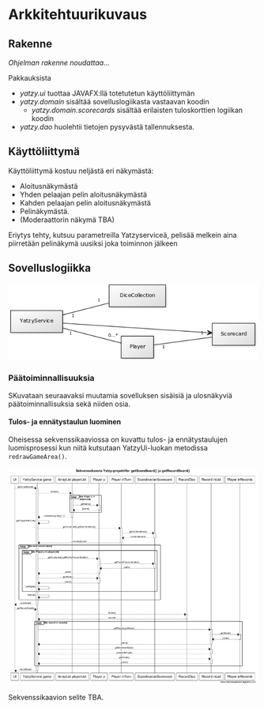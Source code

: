 # Arkkitehtuurikuvaus



## Rakenne

*Ohjelman rakenne noudattaa...*

Pakkauksista

- *yatzy.ui* tuottaa JAVAFX:llä totetutetun käyttöliittymän
- *yatzy.domain* sisältää sovelluslogiikasta vastaavan koodin
    - *yatzy.domain.scorecards* sisältää erilaisten tuloskorttien logiikan koodin
- *yatzy.dao* huolehtii tietojen pysyvästä tallennuksesta.

## Käyttöliittymä

Käyttöliittymä kostuu neljästä eri näkymästä:

* Aloitusnäkymästä
* Yhden pelaajan pelin aloitusnäkymästä
* Kahden pelaajan pelin aloitusnäkymästä
* Pelinäkymästä.
* (Moderaattorin näkymä TBA)

Eriytys tehty, kutsuu parametreilla Yatzyserviceä, pelisää melkein aina piirretään
pelinäkymä uusiksi joka toiminnon jälkeen
## Sovelluslogiikka

![Sovelluslogiikka](https://github.com/Riku-Laine/ot-harjoitustyo/blob/master/Yatzy/dokumentointi/kuvat/luokkakaavio.png)

### Päätoiminnallisuuksia

SKuvataan seuraavaksi muutamia sovelluksen sisäisiä ja ulosnäkyviä päätoiminnallisuksia sekä niiden osia.

#### Tulos- ja ennätystaulun luominen

Oheisessa sekvenssikaaviossa on kuvattu tulos- ja ennätystaulujen luomisprosessi kun niitä kutsutaan YatzyUi-luokan metodissa ```redrawGameArea()```.

![Sekvenssikaavio tulos- ja ennätystaulujen luomiseksi](https://github.com/Riku-Laine/ot-harjoitustyo/blob/master/Yatzy/dokumentointi/kuvat/sekvenssikaavio_getScoreBoard_ja_getRecordBoard_04DEC2018.png)

Sekvenssikaavion selite TBA.